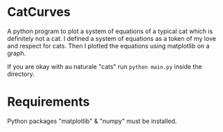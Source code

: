 # CatCurves
 A python program to plot a system of equations of a typical cat which is definitely not a cat.
 I defined a system of equations as a token of my love and respect for cats.
 Then I plotted the equations using matplotlib on a graph.

 If you are okay with au naturale "cats" run `python main.py` inside the directory.

# Requirements
 Python packages "matplotlib" & "numpy" must be installed.
